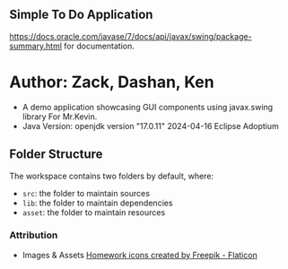 ## Simple To Do Application
https://docs.oracle.com/javase/7/docs/api/javax/swing/package-summary.html for documentation. 

# Author: Zack, Dashan, Ken 
 * A demo application showcasing GUI components using javax.swing library For Mr.Kevin.
 * Java Version: openjdk version "17.0.11" 2024-04-16 Eclipse Adoptium
 
## Folder Structure

The workspace contains two folders by default, where:

- `src`: the folder to maintain sources
- `lib`: the folder to maintain dependencies
- `asset`: the folder to maintain resources

### Attribution
* Images & Assets
<a href="https://www.flaticon.com/free-icons/homework" title="homework icons">Homework icons created by Freepik - Flaticon</a>

